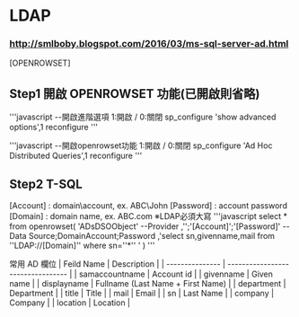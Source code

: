 # LDAP
### http://smlboby.blogspot.com/2016/03/ms-sql-server-ad.html
[OPENROWSET]
## Step1 開啟 OPENROWSET 功能(已開啟則省略)
'''javascript
--開啟進階選項 1:開啟 / 0:關閉
sp_configure 'show advanced options',1
reconfigure
'''

'''javascript
--開啟openrowset功能 1:開啟 / 0:關閉
sp_configure 'Ad Hoc Distributed Queries',1
reconfigure
'''

## Step2 T-SQL
   [Account] : domain\account, ex. ABC\John
   [Password] : account password
   [Domain] : domain name, ex. ABC.com
   ※LDAP必須大寫
'''javascript
select * from openrowset(
   'ADsDSOObject' --Provider
   ,'';'[Account]';'[Password]' --Data Source;DomainAccount;Password
   ,'select sn,givenname,mail from ''LDAP://[Domain]'' where sn=''*'' '
)
'''

常用 AD 欄位
| Feild Name      | Description                       |
| --------------- | --------------------------------- |
| samaccountname  | Account id                        |
| givenname       | Given name                        |
| displayname     | Fullname (Last Name + First Name) |
| department      | Department                        |
| title           | Title                             |
| mail            | Email                             |
| sn              | Last Name                         |
| company         | Company                           |
| location        | Location                          |

